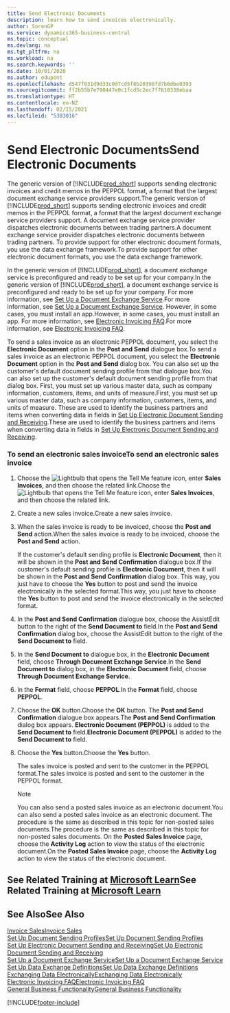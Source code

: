 ```yaml
---
title: Send Electronic Documents
description: learn how to send invoices electronically.
author: SorenGP
ms.service: dynamics365-business-central
ms.topic: conceptual
ms.devlang: na
ms.tgt_pltfrm: na
ms.workload: na
ms.search.keywords: ''
ms.date: 10/01/2020
ms.author: edupont
ms.openlocfilehash: d547f031d9d33c0d7cd5f8b20398fd7b6dbe0393
ms.sourcegitcommit: ff2b55b7e790447e0c1fcd5c2ec7f7610338ebaa
ms.translationtype: HT
ms.contentlocale: en-NZ
ms.lasthandoff: 02/15/2021
ms.locfileid: "5383016"
---
```

# <a name="send-electronic-documents"></a><span data-ttu-id="ee2bb-103">Send Electronic Documents</span><span class="sxs-lookup"><span data-stu-id="ee2bb-103">Send Electronic Documents</span></span>

<span data-ttu-id="ee2bb-104">The generic version of [!INCLUDE[prod_short](includes/prod_short.md)] supports sending electronic invoices and credit memos in the PEPPOL format, a format that the largest document exchange service providers support.</span><span class="sxs-lookup"><span data-stu-id="ee2bb-104">The generic version of [!INCLUDE[prod_short](includes/prod_short.md)] supports sending electronic invoices and credit memos in the PEPPOL format, a format that the largest document exchange service providers support.</span></span> <span data-ttu-id="ee2bb-105">A document exchange service provider dispatches electronic documents between trading partners.</span><span class="sxs-lookup"><span data-stu-id="ee2bb-105">A document exchange service provider dispatches electronic documents between trading partners.</span></span> <span data-ttu-id="ee2bb-106">To provide support for other electronic document formats, you use the data exchange framework.</span><span class="sxs-lookup"><span data-stu-id="ee2bb-106">To provide support for other electronic document formats, you use the data exchange framework.</span></span>  

 <span data-ttu-id="ee2bb-107">In the generic version of [!INCLUDE[prod_short](includes/prod_short.md)], a document exchange service is preconfigured and ready to be set up for your company.</span><span class="sxs-lookup"><span data-stu-id="ee2bb-107">In the generic version of [!INCLUDE[prod_short](includes/prod_short.md)], a document exchange service is preconfigured and ready to be set up for your company.</span></span> <span data-ttu-id="ee2bb-108">For more information, see [Set Up a Document Exchange Service](across-how-to-set-up-a-document-exchange-service.md).</span><span class="sxs-lookup"><span data-stu-id="ee2bb-108">For more information, see [Set Up a Document Exchange Service](across-how-to-set-up-a-document-exchange-service.md).</span></span> <span data-ttu-id="ee2bb-109">However, in some cases, you must install an app.</span><span class="sxs-lookup"><span data-stu-id="ee2bb-109">However, in some cases, you must install an app.</span></span> <span data-ttu-id="ee2bb-110">For more information, see [Electronic Invoicing FAQ](faq-electronic-invoicing.yml).</span><span class="sxs-lookup"><span data-stu-id="ee2bb-110">For more information, see [Electronic Invoicing FAQ](faq-electronic-invoicing.yml).</span></span>  

 <span data-ttu-id="ee2bb-111">To send a sales invoice as an electronic PEPPOL document, you select the **Electronic Document** option in the **Post and Send** dialogue box.</span><span class="sxs-lookup"><span data-stu-id="ee2bb-111">To send a sales invoice as an electronic PEPPOL document, you select the **Electronic Document** option in the **Post and Send** dialog box.</span></span> <span data-ttu-id="ee2bb-112">You can also set up the customer's default document sending profile from that dialogue box.</span><span class="sxs-lookup"><span data-stu-id="ee2bb-112">You can also set up the customer's default document sending profile from that dialog box.</span></span> <span data-ttu-id="ee2bb-113">First, you must set up various master data, such as company information, customers, items, and units of measure.</span><span class="sxs-lookup"><span data-stu-id="ee2bb-113">First, you must set up various master data, such as company information, customers, items, and units of measure.</span></span> <span data-ttu-id="ee2bb-114">These are used to identify the business partners and items when converting data in fields in [Set Up Electronic Document Sending and Receiving](across-how-to-set-up-electronic-document-sending-and-receiving.md).</span><span class="sxs-lookup"><span data-stu-id="ee2bb-114">These are used to identify the business partners and items when converting data in fields in [Set Up Electronic Document Sending and Receiving](across-how-to-set-up-electronic-document-sending-and-receiving.md).</span></span>  

### <a name="to-send-an-electronic-sales-invoice"></a><span data-ttu-id="ee2bb-115">To send an electronic sales invoice</span><span class="sxs-lookup"><span data-stu-id="ee2bb-115">To send an electronic sales invoice</span></span>

1. <span data-ttu-id="ee2bb-116">Choose the ![Lightbulb that opens the Tell Me feature](media/ui-search/search_small.png "Tell me what you want to do") icon, enter **Sales Invoices**, and then choose the related link.</span><span class="sxs-lookup"><span data-stu-id="ee2bb-116">Choose the ![Lightbulb that opens the Tell Me feature](media/ui-search/search_small.png "Tell me what you want to do") icon, enter **Sales Invoices**, and then choose the related link.</span></span>  

2. <span data-ttu-id="ee2bb-117">Create a new sales invoice.</span><span class="sxs-lookup"><span data-stu-id="ee2bb-117">Create a new sales invoice.</span></span>  

3. <span data-ttu-id="ee2bb-118">When the sales invoice is ready to be invoiced, choose the **Post and Send** action.</span><span class="sxs-lookup"><span data-stu-id="ee2bb-118">When the sales invoice is ready to be invoiced, choose the **Post and Send** action.</span></span>  

     <span data-ttu-id="ee2bb-119">If the customer's default sending profile is **Electronic Document**, then it will be shown in the **Post and Send Confirmation** dialogue box.</span><span class="sxs-lookup"><span data-stu-id="ee2bb-119">If the customer's default sending profile is **Electronic Document**, then it will be shown in the **Post and Send Confirmation** dialog box.</span></span> <span data-ttu-id="ee2bb-120">This way, you just have to choose the **Yes** button to post and send the invoice electronically in the selected format.</span><span class="sxs-lookup"><span data-stu-id="ee2bb-120">This way, you just have to choose the **Yes** button to post and send the invoice electronically in the selected format.</span></span>  

4. <span data-ttu-id="ee2bb-121">In the **Post and Send Confirmation** dialogue box, choose the AssistEdit button to the right of the **Send Document to** field.</span><span class="sxs-lookup"><span data-stu-id="ee2bb-121">In the **Post and Send Confirmation** dialog box, choose the AssistEdit button to the right of the **Send Document to** field.</span></span>  

5. <span data-ttu-id="ee2bb-122">In the **Send Document to** dialogue box, in the **Electronic Document** field, choose **Through Document Exchange Service**.</span><span class="sxs-lookup"><span data-stu-id="ee2bb-122">In the **Send Document to** dialog box, in the **Electronic Document** field, choose **Through Document Exchange Service**.</span></span>  

6. <span data-ttu-id="ee2bb-123">In the **Format** field, choose **PEPPOL**.</span><span class="sxs-lookup"><span data-stu-id="ee2bb-123">In the **Format** field, choose **PEPPOL**.</span></span>  

7. <span data-ttu-id="ee2bb-124">Choose the **OK** button.</span><span class="sxs-lookup"><span data-stu-id="ee2bb-124">Choose the **OK** button.</span></span> <span data-ttu-id="ee2bb-125">The **Post and Send Confirmation** dialogue box appears.</span><span class="sxs-lookup"><span data-stu-id="ee2bb-125">The **Post and Send Confirmation** dialog box appears.</span></span> <span data-ttu-id="ee2bb-126">**Electronic Document (PEPPOL)** is added to the **Send Document to** field.</span><span class="sxs-lookup"><span data-stu-id="ee2bb-126">**Electronic Document (PEPPOL)** is added to the **Send Document to** field.</span></span>  

8. <span data-ttu-id="ee2bb-127">Choose the **Yes** button.</span><span class="sxs-lookup"><span data-stu-id="ee2bb-127">Choose the **Yes** button.</span></span>  

     <span data-ttu-id="ee2bb-128">The sales invoice is posted and sent to the customer in the PEPPOL format.</span><span class="sxs-lookup"><span data-stu-id="ee2bb-128">The sales invoice is posted and sent to the customer in the PEPPOL format.</span></span>  

    > [!NOTE]  
    >  <span data-ttu-id="ee2bb-129">You can also send a posted sales invoice as an electronic document.</span><span class="sxs-lookup"><span data-stu-id="ee2bb-129">You can also send a posted sales invoice as an electronic document.</span></span> <span data-ttu-id="ee2bb-130">The procedure is the same as described in this topic for non-posted sales documents.</span><span class="sxs-lookup"><span data-stu-id="ee2bb-130">The procedure is the same as described in this topic for non-posted sales documents.</span></span> <span data-ttu-id="ee2bb-131">On the **Posted Sales Invoice** page, choose the **Activity Log** action to view the status of the electronic document.</span><span class="sxs-lookup"><span data-stu-id="ee2bb-131">On the **Posted Sales Invoice** page, choose the **Activity Log** action to view the status of the electronic document.</span></span>  

## <a name="see-related-training-at-microsoft-learn"></a><span data-ttu-id="ee2bb-132">See Related Training at [Microsoft Learn](/learn/modules/electronic-documents-dynamics-365-business-central/index)</span><span class="sxs-lookup"><span data-stu-id="ee2bb-132">See Related Training at [Microsoft Learn](/learn/modules/electronic-documents-dynamics-365-business-central/index)</span></span>

## <a name="see-also"></a><span data-ttu-id="ee2bb-133">See Also</span><span class="sxs-lookup"><span data-stu-id="ee2bb-133">See Also</span></span>

[<span data-ttu-id="ee2bb-134">Invoice Sales</span><span class="sxs-lookup"><span data-stu-id="ee2bb-134">Invoice Sales</span></span>](sales-how-invoice-sales.md)  
[<span data-ttu-id="ee2bb-135">Set Up Document Sending Profiles</span><span class="sxs-lookup"><span data-stu-id="ee2bb-135">Set Up Document Sending Profiles</span></span>](sales-how-setup-document-send-profiles.md)  
[<span data-ttu-id="ee2bb-136">Set Up Electronic Document Sending and Receiving</span><span class="sxs-lookup"><span data-stu-id="ee2bb-136">Set Up Electronic Document Sending and Receiving</span></span>](across-how-to-set-up-electronic-document-sending-and-receiving.md)  
[<span data-ttu-id="ee2bb-137">Set Up a Document Exchange Service</span><span class="sxs-lookup"><span data-stu-id="ee2bb-137">Set Up a Document Exchange Service</span></span>](across-how-to-set-up-a-document-exchange-service.md)  
[<span data-ttu-id="ee2bb-138">Set Up Data Exchange Definitions</span><span class="sxs-lookup"><span data-stu-id="ee2bb-138">Set Up Data Exchange Definitions</span></span>](across-how-to-set-up-data-exchange-definitions.md)  
[<span data-ttu-id="ee2bb-139">Exchanging Data Electronically</span><span class="sxs-lookup"><span data-stu-id="ee2bb-139">Exchanging Data Electronically</span></span>](across-data-exchange.md)  
[<span data-ttu-id="ee2bb-140">Electronic Invoicing FAQ</span><span class="sxs-lookup"><span data-stu-id="ee2bb-140">Electronic Invoicing FAQ</span></span>](faq-electronic-invoicing.yml)  
[<span data-ttu-id="ee2bb-141">General Business Functionality</span><span class="sxs-lookup"><span data-stu-id="ee2bb-141">General Business Functionality</span></span>](ui-across-business-areas.md)  


[!INCLUDE[footer-include](includes/footer-banner.md)]